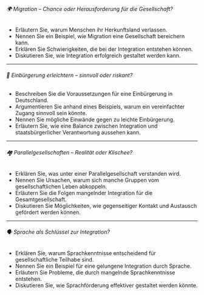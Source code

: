 ###### 🌍 Migration – Chance oder Herausforderung für die Gesellschaft?
- Erläutern Sie, warum Menschen ihr Herkunftsland verlassen.  
- Nennen Sie ein Beispiel, wie Migration eine Gesellschaft bereichern kann.  
- Erklären Sie Schwierigkeiten, die bei der Integration entstehen können.  
- Diskutieren Sie, wie Integration erfolgreich gestaltet werden kann.  

---

###### 🧾 Einbürgerung erleichtern – sinnvoll oder riskant?
- Beschreiben Sie die Voraussetzungen für eine Einbürgerung in Deutschland.  
- Argumentieren Sie anhand eines Beispiels, warum ein vereinfachter Zugang sinnvoll sein könnte.  
- Nennen Sie mögliche Einwände gegen zu leichte Einbürgerung.  
- Erläutern Sie, wie eine Balance zwischen Integration und staatsbürgerlicher Verantwortung aussehen kann.  

---

###### 🏘️ Parallelgesellschaften – Realität oder Klischee?
- Erklären Sie, was unter einer Parallelgesellschaft verstanden wird.  
- Nennen Sie Ursachen, warum sich manche Gruppen vom gesellschaftlichen Leben abkoppeln.  
- Erläutern Sie die Folgen mangelnder Integration für die Gesamtgesellschaft.  
- Diskutieren Sie Möglichkeiten, wie gegenseitiger Kontakt und Austausch gefördert werden können.  

---

###### 🗣️ Sprache als Schlüssel zur Integration?
- Erklären Sie, warum Sprachkenntnisse entscheidend für gesellschaftliche Teilhabe sind.  
- Nennen Sie ein Beispiel für eine gelungene Integration durch Sprache.  
- Erläutern Sie Probleme, die durch mangelnde Sprachkenntnisse entstehen.  
- Diskutieren Sie, wie Sprachförderung effektiver gestaltet werden könnte.  